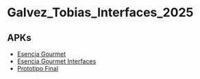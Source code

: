 # Galvez_Tobias_Interfaces_2025

## APKs


- [Esencia Gourmet](esenciaGourmet.apk)
- [Esencia Gourmet Interfaces](esenciaGourmetInterfaces.apk)
- [Prototipo Final](prototipoFinal.apk)
